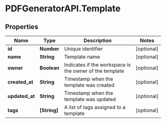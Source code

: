 # PDFGeneratorAPI.Template

## Properties

Name | Type | Description | Notes
------------ | ------------- | ------------- | -------------
**id** | **Number** | Unique identifier | [optional] 
**name** | **String** | Template name | [optional] 
**owner** | **Boolean** | Indicates if the workspace is the owner of the template | [optional] 
**created_at** | **String** | Timestamp when the template was created | [optional] 
**updated_at** | **String** | Timestamp when the template was updated | [optional] 
**tags** | **[String]** | A list of tags assigned to a template | [optional] 


